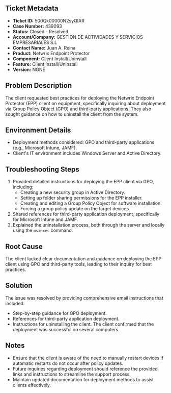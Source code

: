 ## Ticket Metadata
- **Ticket ID:** 500Qk00000N2syQIAR
- **Case Number:** 439093
- **Status:** Closed - Resolved
- **Account/Company:** GESTION DE ACTIVIDADES Y SERVICIOS EMPRESARIALES S.L
- **Contact Name:** Juan A. Reina
- **Product:** Netwrix Endpoint Protector
- **Component:** Client Install/Uninstall
- **Feature:** Client Install/Uninstall
- **Version:** NONE

## Problem Description
The client requested best practices for deploying the Netwrix Endpoint Protector (EPP) client on equipment, specifically inquiring about deployment via Group Policy Object (GPO) and third-party applications. They also sought guidance on how to uninstall the client from the system.

## Environment Details
- Deployment methods considered: GPO and third-party applications (e.g., Microsoft Intune, JAMF).
- Client's IT environment includes Windows Server and Active Directory.

## Troubleshooting Steps
1. Provided detailed instructions for deploying the EPP client via GPO, including:
   - Creating a new security group in Active Directory.
   - Setting up folder sharing permissions for the EPP installer.
   - Creating and editing a Group Policy Object for software installation.
   - Forcing a group policy update on the target devices.
2. Shared references for third-party application deployment, specifically for Microsoft Intune and JAMF.
3. Explained the uninstallation process, both through the server and locally using the `msiexec` command.

## Root Cause
The client lacked clear documentation and guidance on deploying the EPP client using GPO and third-party tools, leading to their inquiry for best practices.

## Solution
The issue was resolved by providing comprehensive email instructions that included:
- Step-by-step guidance for GPO deployment.
- References for third-party application deployment.
- Instructions for uninstalling the client. 
The client confirmed that the deployment was successful on several computers.

## Notes
- Ensure that the client is aware of the need to manually restart devices if automatic restarts do not occur after policy updates.
- Future inquiries regarding deployment should reference the provided links and instructions to streamline the support process.
- Maintain updated documentation for deployment methods to assist clients effectively.